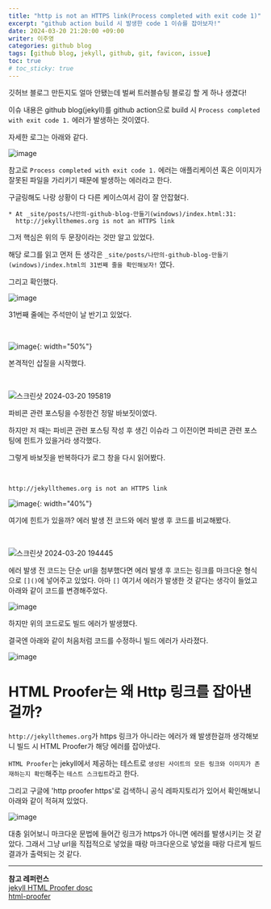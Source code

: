 ```yaml
---
title: "http is not an HTTPS link(Process completed with exit code 1)"
excerpt: "github action build 시 발생한 code 1 이슈를 잡아보자!"
date: 2024-03-20 21:20:00 +09:00
writer: 이주영
categories: github blog
tags: [github blog, jekyll, github, git, favicon, issue]
toc: true
# toc_sticky: true
---
```

깃허브 블로그 만든지도 얼마 안됐는데 벌써 트러블슈팅 블로깅 할 게 하나 생겼다!

이슈 내용은 github blog(jekyll)를 github action으로 build 시 `Process completed with exit code 1.` 에러가 발생하는 것이였다.

자세한 로그는 아래와 같다.

![image](https://github.com/hobbyscripterII/about-play/assets/135996109/77d5ea32-b58d-4f01-85da-64ecfbd7901c)

참고로 `Process completed with exit code 1.` 에러는 애플리케이션 혹은 이미지가 잘못된 파일을 가리키기 때문에 발생하는 에러라고 한다.

구글링해도 나랑 상황이 다 다른 케이스여서 감이 잘 안잡혔다.

```shell
* At _site/posts/나만의-github-blog-만들기(windows)/index.html:31:
  http://jekyllthemes.org is not an HTTPS link
```

그저 핵심은 위의 두 문장이라는 것만 알고 있었다.

해당 로그를 읽고 먼저 든 생각은 `_site/posts/나만의-github-blog-만들기(windows)/index.html의 31번째 줄을 확인해보자!` 였다.

그리고 확인했다.

![image](https://github.com/hobbyscripterII/about-play/assets/135996109/6edfb5a7-3fd3-4415-9107-ef09af873c41)

31번째 줄에는 주석만이 날 반기고 있었다.

<br>

![image](https://i.pinimg.com/564x/15/38/7c/15387cbec5f1e74ece7aa13735ee07f9.jpg){: width="50%"}

본격적인 삽질을 시작했다.

<br>

![스크린샷 2024-03-20 195819](https://github.com/hobbyscripterII/about-play/assets/135996109/5747693d-a0ed-49fe-aa07-a5a2e8aae4e3)

파비콘 관련 포스팅을 수정한건 정말 바보짓이였다.

하지만 저 때는 파비콘 관련 포스팅 작성 후 생긴 이슈라 그 이전이면 파비콘 관련 포스팅에 힌트가 있을거라 생각했다.

그렇게 바보짓을 반복하다가 로그 창을 다시 읽어봤다.

<br>

`http://jekyllthemes.org is not an HTTPS link`

![image](https://i.pinimg.com/originals/28/5f/59/285f59a696a4fd63ed402fa4ecb6371b.gif){: width="40%"}

여기에 힌트가 있을까?
에러 발생 전 코드와 에러 발생 후 코드를 비교해봤다.

<br>

![스크린샷 2024-03-20 194445](https://github.com/hobbyscripterII/about-play/assets/135996109/9e756a19-3953-4009-9251-039bd3f57203)

에러 발생 전 코드는 단순 url을 첨부했다면 에러 발생 후 코드는 링크를 마크다운 형식으로 `[]()`에 넣어주고 있었다. 아마 `[]` 여기서 에러가 발생한 것 같다는 생각이 들었고 아래와 같이 코드를 변경해주었다.

![image](https://github.com/hobbyscripterII/about-play/assets/135996109/57dd3666-3741-48d8-8bc8-02dac883f61a)

하지만 위의 코드로도 빌드 에러가 발생했다.

결국엔 아래와 같이 처음처럼 코드를 수정하니 빌드 에러가 사라졌다.

![image](https://github.com/hobbyscripterII/about-play/assets/135996109/3a7f2920-fbd8-44aa-8d1a-1c783aa03324)

# HTML Proofer는 왜 Http 링크를 잡아낸걸까?
`http://jekyllthemes.org`가 https 링크가 아니라는 에러가 왜 발생한걸까 생각해보니 빌드 시 HTML Proofer가 해당 에러를 잡아냈다.

`HTML Proofer`는 jekyll에서 제공하는 테스트로 `생성된 사이트의 모든 링크와 이미지가 존재하는지 확인`해주는 `테스트 스크립트`라고 한다.

그리고 구글에 'http proofer https'로 검색하니 공식 레파지토리가 있어서 확인해보니 아래와 같이 적혀져 있었다.

![image](https://github.com/hobbyscripterII/csharp/assets/135996109/6c5f3530-ebbb-44df-90ca-e79bcda7c1b5)

대충 읽어보니 마크다운 문법에 들어간 링크가 https가 아니면 에러를 발생시키는 것 같았다. 그래서 그냥 url을 직접적으로 넣었을 때랑 마크다운으로 넣었을 때랑 다르게 빌드 결과가 출력되는 것 같다.

---
**참고 레퍼런스** <br>
[jekyll HTML Proofer dosc](https://jekyllrb-ko.github.io/docs/continuous-integration/travis-ci/) <br>
[html-proofer](https://github.com/gjtorikian/html-proofer)